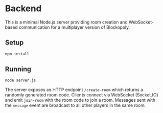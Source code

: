 # Backend

This is a minimal Node.js server providing room creation and WebSocket-based
communication for a multiplayer version of Blockopoly.

## Setup

```bash
npm install
```

## Running

```bash
node server.js
```

The server exposes an HTTP endpoint `/create-room` which returns a randomly
generated room code. Clients connect via WebSocket (Socket.IO) and emit
`join-room` with the room code to join a room. Messages sent with the `message`
event are broadcast to all other players in the same room.
